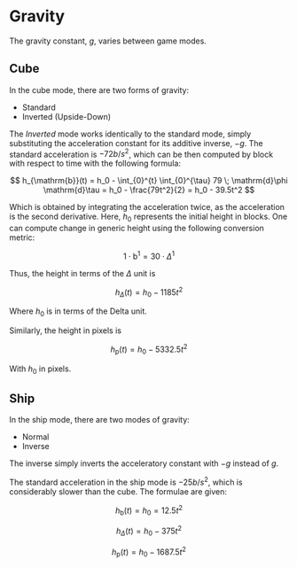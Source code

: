# Gravity

The gravity constant, $g$, varies between game modes.

## Cube

In the cube mode, there are two forms of gravity:

* Standard
* Inverted (Upside-Down)

The _Inverted_ mode works identically to the standard mode, simply substituting the acceleration constant for its additive inverse, $-g$. The standard acceleration is $-72b/s^2$, which can be then computed by block with respect to time with the following formula:

$$
h_{\mathrm{b}}(t) = h_0 - \int_{0}^{t} \int_{0}^{\tau} 79 \; \mathrm{d}\phi \mathrm{d}\tau = h_0 - \frac{79t^2}{2} = h_0 - 39.5t^2
$$

Which is obtained by integrating the acceleration twice, as the acceleration is the second derivative. Here, $h_0$ represents the initial height in blocks. One can compute change in generic height using the following conversion metric:

$$
1\cdot \mathrm{b}^1 = 30\cdot \Delta^1
$$

Thus, the height in terms of the $\Delta$ unit is

$$
h_\Delta(t) = h_0 - 1185t^2
$$



Where $h_0$ is in terms of the Delta unit.

Similarly, the height in pixels is

$$
h_{\mathrm{p}}(t)=h_0 - 5332.5t^2
$$

With $h_0$ in pixels.

## Ship

In the ship mode, there are two modes of gravity:

* Normal
* Inverse

The inverse simply inverts the acceleratory constant with $-g$ instead of $g$.

The standard acceleration in the ship mode is $-25b/s^2$, which is considerably slower than the cube. The formulae are given:

$$
h_{\mathrm{b}}(t) = h_0 = 12.5t^2
$$

$$
h_{\Delta}(t) = h_0 - 375t^2
$$

$$
h_{\mathrm{p}}(t) = h_0 - 1687.5t^2
$$

